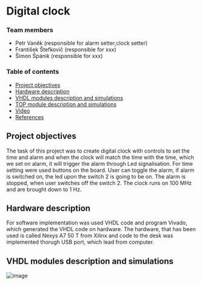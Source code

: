 
# Digital clock

### Team members

* Petr Vaněk (responsible for alarm setter,clock setter)
* František Štefkovič (responsible for xxx)
* Šimon Špánik (responsible for xxx)

### Table of contents

* [Project objectives](#objectives)
* [Hardware description](#hardware)
* [VHDL modules description and simulations](#modules)
* [TOP module description and simulations](#top)
* [Video](#video)
* [References](#references)

<a name="objectives"></a>

## Project objectives

The task of this project was to create digital clock with controls to set the time and alarm and when the clock will match the time with the time, which we set on alarm, it will trigger the alarm through Led signalisation. For time setting were used buttons on the board. User can toggle the alarm, if alarm is switched on, the led upon the switch 2 is going to be on. The alarm is stopped, when user switches off the switch 2. The clock runs on 100 MHz and are brought down to 1 Hz.

<a name="hardware"></a>

## Hardware description

For software implementation was used VHDL code and program Vivado, which generated the VHDL code on hardware. The hardware, that has been used is called Nexys A7 50 T from Xilinx and code to the desk was implemented thorugh USB port, which lead from computer.

<a name="modules"></a>

## VHDL modules description and simulations

![image](https://user-images.githubusercontent.com/99393183/165782881-e94ad8ed-d805-4d98-8501-4512398fbb71.png)
